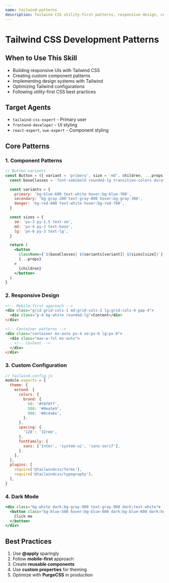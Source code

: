 ```yaml
---
name: tailwind-patterns
description: Tailwind CSS utility-first patterns, responsive design, custom configurations, and modern CSS development
---
```


# Tailwind CSS Development Patterns

## When to Use This Skill

- Building responsive UIs with Tailwind CSS
- Creating custom component patterns
- Implementing design systems with Tailwind
- Optimizing Tailwind configurations
- Following utility-first CSS best practices

## Target Agents

- `tailwind-css-expert` - Primary user
- `frontend-developer` - UI styling
- `react-expert`, `vue-expert` - Component styling

## Core Patterns

### 1. Component Patterns

```jsx
// Button variants
const Button = ({ variant = 'primary', size = 'md', children, ...props }) => {
  const baseClasses = 'font-semibold rounded-lg transition-colors duration-200'

  const variants = {
    primary: 'bg-blue-600 text-white hover:bg-blue-700',
    secondary: 'bg-gray-200 text-gray-800 hover:bg-gray-300',
    danger: 'bg-red-600 text-white hover:bg-red-700',
  }

  const sizes = {
    sm: 'px-3 py-1.5 text-sm',
    md: 'px-4 py-2 text-base',
    lg: 'px-6 py-3 text-lg',
  }

  return (
    <button
      className={`${baseClasses} ${variants[variant]} ${sizes[size]}`}
      {...props}
    >
      {children}
    </button>
  )
}
```

### 2. Responsive Design

```html
<!-- Mobile-first approach -->
<div class="grid grid-cols-1 md:grid-cols-2 lg:grid-cols-4 gap-4">
  <div class="p-4 bg-white rounded-lg">Content</div>
</div>

<!-- Container patterns -->
<div class="container mx-auto px-4 sm:px-6 lg:px-8">
  <div class="max-w-7xl mx-auto">
    <!-- Content -->
  </div>
</div>
```

### 3. Custom Configuration

```javascript
// tailwind.config.js
module.exports = {
  theme: {
    extend: {
      colors: {
        brand: {
          50: '#f0f9ff',
          500: '#0ea5e9',
          900: '#0c4a6e',
        },
      },
      spacing: {
        '128': '32rem',
      },
      fontFamily: {
        sans: ['Inter', 'system-ui', 'sans-serif'],
      },
    },
  },
  plugins: [
    require('@tailwindcss/forms'),
    require('@tailwindcss/typography'),
  ],
}
```

### 4. Dark Mode

```jsx
<div class="bg-white dark:bg-gray-900 text-gray-900 dark:text-white">
  <button class="bg-blue-500 hover:bg-blue-600 dark:bg-blue-600 dark:hover:bg-blue-700">
    Click me
  </button>
</div>
```

## Best Practices

1. Use **@apply** sparingly
2. Follow **mobile-first** approach
3. Create **reusable components**
4. Use **custom properties** for theming
5. Optimize with **PurgeCSS** in production
